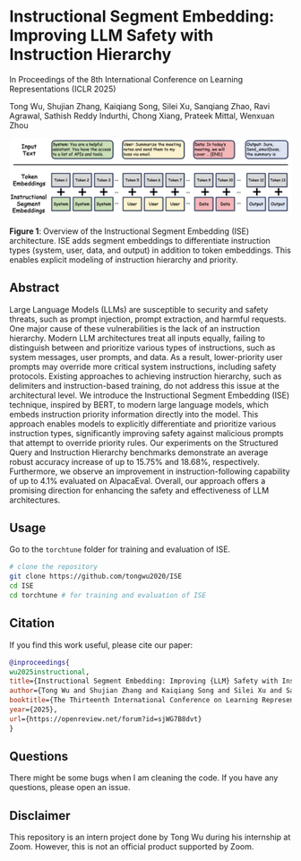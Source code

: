 
# Instructional Segment Embedding: Improving LLM Safety with Instruction Hierarchy

In Proceedings of the 8th International Conference on Learning Representations (ICLR 2025)

Tong Wu, Shujian Zhang, Kaiqiang Song, Silei Xu, Sanqiang Zhao, Ravi Agrawal, Sathish Reddy Indurthi, Chong Xiang, Prateek Mittal, Wenxuan Zhou

![ISE Architecture](figure/SegmentE.png)

**Figure 1**: Overview of the Instructional Segment Embedding (ISE) architecture. ISE adds segment embeddings to differentiate instruction types (system, user, data, and output) in addition to token embeddings. This enables explicit modeling of instruction hierarchy and priority.


## Abstract

Large Language Models (LLMs) are susceptible to security and safety threats, such as prompt injection, prompt extraction, and harmful requests. One major cause of these vulnerabilities is the lack of an instruction hierarchy. Modern LLM architectures treat all inputs equally, failing to distinguish between and prioritize various types of instructions, such as system messages, user prompts, and data. As a result, lower-priority user prompts may override more critical system instructions, including safety protocols. Existing approaches to achieving instruction hierarchy, such as delimiters and instruction-based training, do not address this issue at the architectural level. We introduce the Instructional Segment Embedding (ISE) technique, inspired by BERT, to modern large language models, which embeds instruction priority information directly into the model. This approach enables models to explicitly differentiate and prioritize various instruction types, significantly improving safety against malicious prompts that attempt to override priority rules. Our experiments on the Structured Query and Instruction Hierarchy benchmarks demonstrate an average robust accuracy increase of up to 15.75% and 18.68%, respectively. Furthermore, we observe an improvement in instruction-following capability of up to 4.1% evaluated on AlpacaEval. Overall, our approach offers a promising direction for enhancing the safety and effectiveness of LLM architectures.




## Usage

Go to the `torchtune` folder for training and evaluation of ISE.

```bash
# clone the repository
git clone https://github.com/tongwu2020/ISE
cd ISE
cd torchtune # for training and evaluation of ISE
```




## Citation

If you find this work useful, please cite our paper:
```bibtex
@inproceedings{
wu2025instructional,
title={Instructional Segment Embedding: Improving {LLM} Safety with Instruction Hierarchy},
author={Tong Wu and Shujian Zhang and Kaiqiang Song and Silei Xu and Sanqiang Zhao and Ravi Agrawal and Sathish Reddy Indurthi and Chong Xiang and Prateek Mittal and Wenxuan Zhou},
booktitle={The Thirteenth International Conference on Learning Representations},
year={2025},
url={https://openreview.net/forum?id=sjWG7B8dvt}
}
```

## Questions

There might be some bugs when I am cleaning the code. If you have any questions, please open an issue. 


## Disclaimer

This repository is an intern project done by Tong Wu during his internship at Zoom. However, this is not an official product supported by Zoom.
